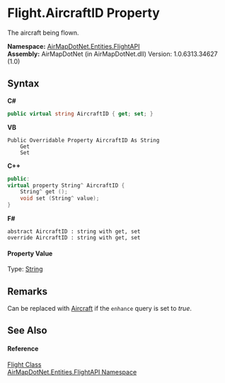 # Flight.AircraftID Property 
 

The aircraft being flown.

**Namespace:**&nbsp;<a href="N_AirMapDotNet_Entities_FlightAPI">AirMapDotNet.Entities.FlightAPI</a><br />**Assembly:**&nbsp;AirMapDotNet (in AirMapDotNet.dll) Version: 1.0.6313.34627 (1.0)

## Syntax

**C#**<br />
``` C#
public virtual string AircraftID { get; set; }
```

**VB**<br />
``` VB
Public Overridable Property AircraftID As String
	Get
	Set
```

**C++**<br />
``` C++
public:
virtual property String^ AircraftID {
	String^ get ();
	void set (String^ value);
}
```

**F#**<br />
``` F#
abstract AircraftID : string with get, set
override AircraftID : string with get, set
```


#### Property Value
Type: <a href="http://msdn2.microsoft.com/en-us/library/s1wwdcbf" target="_blank">String</a>

## Remarks
Can be replaced with <a href="P_AirMapDotNet_Entities_FlightAPI_Flight_Aircraft">Aircraft</a> if the `enhance` query is set to <i>true</i>.

## See Also


#### Reference
<a href="T_AirMapDotNet_Entities_FlightAPI_Flight">Flight Class</a><br /><a href="N_AirMapDotNet_Entities_FlightAPI">AirMapDotNet.Entities.FlightAPI Namespace</a><br />